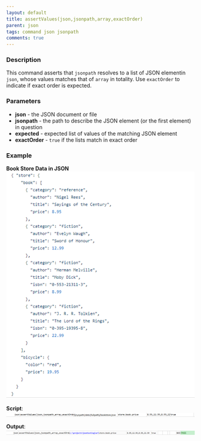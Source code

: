 ```yaml
---
layout: default
title: assertValues(json,jsonpath,array,exactOrder)
parent: json
tags: command json jsonpath
comments: true
---
```



### Description
This command asserts that `jsonpath` resolves to a list of JSON elementin `json`, whose values matches that of `array` 
in totality.  Use `exactOrder` to indicate if exact order is expected.


### Parameters
- **json** - the JSON document or file
- **jsonpath** \- the path to describe the JSON element (or the first element) in question
- **expected** \- expected list of values of the matching JSON element
- **exactOrder** \- `true` if the lists match in exact order


### Example
**Book Store Data in JSON**<br/>
![bookStoreData](image/bookStoreData.png)

**Script**:<br/>
![script](image/assertValues_01.png)

**Output**:<br/>
![output](image/assertValues_02.png)
